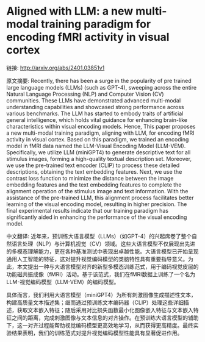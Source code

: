 # Aligned with LLM: a new multi-modal training paradigm for encoding fMRI activity in visual cortex

链接: http://arxiv.org/abs/2401.03851v1

原文摘要:
Recently, there has been a surge in the popularity of pre trained large
language models (LLMs) (such as GPT-4), sweeping across the entire Natural
Language Processing (NLP) and Computer Vision (CV) communities. These LLMs have
demonstrated advanced multi-modal understanding capabilities and showcased
strong performance across various benchmarks. The LLM has started to embody
traits of artificial general intelligence, which holds vital guidance for
enhancing brain-like characteristics within visual encoding models. Hence, This
paper proposes a new multi-modal training paradigm, aligning with LLM, for
encoding fMRI activity in visual cortex. Based on this paradigm, we trained an
encoding model in fMRI data named the LLM-Visual Encoding Model (LLM-VEM).
Specifically, we utilize LLM (miniGPT4) to generate descriptive text for all
stimulus images, forming a high-quality textual description set. Moreover, we
use the pre-trained text encoder (CLIP) to process these detailed descriptions,
obtaining the text embedding features. Next, we use the contrast loss function
to minimize the distance between the image embedding features and the text
embedding features to complete the alignment operation of the stimulus image
and text information. With the assistance of the pre-trained LLM, this
alignment process facilitates better learning of the visual encoding model,
resulting in higher precision. The final experimental results indicate that our
training paradigm has significantly aided in enhancing the performance of the
visual encoding model.

中文翻译:
近年来，预训练大语言模型（LLMs）（如GPT-4）的兴起席卷了整个自然语言处理（NLP）与计算机视觉（CV）领域。这些大语言模型不仅展现出先进的多模态理解能力，更在各种基准测试中表现出卓越性能。大语言模型已开始呈现通用人工智能的特征，这对提升视觉编码模型的类脑特性具有重要指导意义。为此，本文提出一种与大语言模型对齐的新型多模态训练范式，用于编码视觉皮层的功能磁共振成像（fMRI）活动。基于该范式，我们在fMRI数据上训练了一个名为LLM-视觉编码模型（LLM-VEM）的编码模型。

具体而言，我们利用大语言模型（miniGPT4）为所有刺激图像生成描述性文本，构建高质量文本描述集；继而通过预训练文本编码器（CLIP）处理这些详细描述，获取文本嵌入特征；随后采用对比损失函数最小化图像嵌入特征与文本嵌入特征之间的距离，完成刺激图像与文本信息的对齐操作。在预训练大语言模型的辅助下，这一对齐过程能帮助视觉编码模型更高效地学习，从而获得更高精度。最终实验结果表明，我们的训练范式对提升视觉编码模型性能具有显著促进作用。



